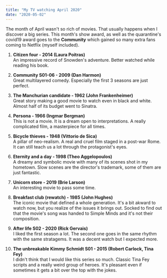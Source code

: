 ```yaml
---
title: "My TV watching April 2020"
date: "2020-05-02"
---
```


The month of April wasn't so rich of movies. That usually happens when I discover a big series. This month's show award, as well as the quarantine's covid19 award goes to the **Community** which gained so many extra fans coming to Netflix (myself included).

1. **Citizen four - 2014 (Laura Poitras)**  
    An impressive record of Snowden's adventure. Better watched while reading his book.  
    
2. **Community S01-06 - 2009 (Dan Harmon)**  
    Great multilayered comedy. Especially the first 3 seasons are just perfect.  
    
3. **The Manchurian candidate - 1962 (John Frankenheimer)**  
    Great story making a good movie to watch even in black and white. Almost half of its budget went to Sinatra.  
    
4. **Persona - 1966 (Ingmar Bergman)**  
    This is not a movie. It is a dream open to interpretations. A really complicated film, a masterpiece for all times.  
    
5. **Bicycle thieves - 1948 (Vittorio de Sica)**  
    A pillar of neo-realism. A real and cruel film staged in a post-war Rome. It can still teach us a lot through the protagonist's eyes.  
    
6. **Eternity and a day - 1998 (Theo Aggelopoulos)**  
    A dreamy and symbolic movie with many of its scenes shot in my hometown. Slow scenes are the director's trademark, some of them are just fantastic.  
    
7. **Unicorn store - 2019 (Brie Larson)**  
    An interesting movie to pass some time.  
    
8. **Breakfast club (rewatch) - 1985 (John Hughes)**  
    The iconic movie that defined a whole generation. It's a bit akward to watch now, but you realize of the issues it brings out. Socked to find out that the movie's song was handed to Simple Minds and it's not their composition.  
    
9. **After life S02 - 2020 (Rick Gervais)**  
    I liked the first season a lot. The second one goes in the same rhythm with the same stratagems. It was a decent watch but I expected more.  
    
10. **The unbreakable Kimmy Schmidt S01 - 2015 (Robert Carlock, Tina Fey)**  
    I didn't think that I would like this series so much. Classic Tina Fey scripts and a really weird group of heroes. It's pleasant even if sometimes it gets a bit over the top with the jokes.
